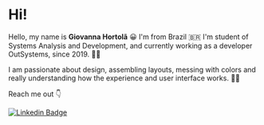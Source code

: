 # Hi!

Hello, my name is **Giovanna Hortolã** 😀
I'm from Brazil 🇧🇷 
I'm student of Systems Analysis and Development, and currently working as a developer OutSystems, since 2019. 👩‍💻

I am passionate about design, assembling layouts, messing with colors and really understanding how the experience and user interface works. 🥰🧐

Reach me out 👇

[
![Linkedin Badge](https://img.shields.io/badge/LinkedIn-0077B5?style=for-the-badge&logo=linkedin&logoColor=white)
](https://www.linkedin.com/in/giovannahortola/)
